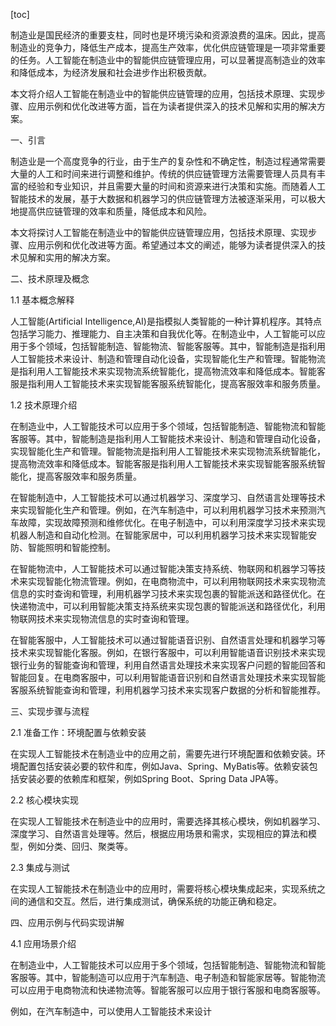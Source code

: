 
[toc]                    
                
                
制造业是国民经济的重要支柱，同时也是环境污染和资源浪费的温床。因此，提高制造业的竞争力，降低生产成本，提高生产效率，优化供应链管理是一项非常重要的任务。人工智能在制造业中的智能供应链管理应用，可以显著提高制造业的效率和降低成本，为经济发展和社会进步作出积极贡献。

本文将介绍人工智能在制造业中的智能供应链管理的应用，包括技术原理、实现步骤、应用示例和优化改进等方面，旨在为读者提供深入的技术见解和实用的解决方案。

一、引言

制造业是一个高度竞争的行业，由于生产的复杂性和不确定性，制造过程通常需要大量的人工和时间来进行调整和维护。传统的供应链管理方法需要管理人员具有丰富的经验和专业知识，并且需要大量的时间和资源来进行决策和实施。而随着人工智能技术的发展，基于大数据和机器学习的供应链管理方法被逐渐采用，可以极大地提高供应链管理的效率和质量，降低成本和风险。

本文将探讨人工智能在制造业中的智能供应链管理应用，包括技术原理、实现步骤、应用示例和优化改进等方面。希望通过本文的阐述，能够为读者提供深入的技术见解和实用的解决方案。

二、技术原理及概念

1.1 基本概念解释

人工智能(Artificial Intelligence,AI)是指模拟人类智能的一种计算机程序。其特点包括学习能力、推理能力、自主决策和自我优化等。在制造业中，人工智能可以应用于多个领域，包括智能制造、智能物流、智能客服等。其中，智能制造是指利用人工智能技术来设计、制造和管理自动化设备，实现智能化生产和管理。智能物流是指利用人工智能技术来实现物流系统智能化，提高物流效率和降低成本。智能客服是指利用人工智能技术来实现智能客服系统智能化，提高客服效率和服务质量。

1.2 技术原理介绍

在制造业中，人工智能技术可以应用于多个领域，包括智能制造、智能物流和智能客服等。其中，智能制造是指利用人工智能技术来设计、制造和管理自动化设备，实现智能化生产和管理。智能物流是指利用人工智能技术来实现物流系统智能化，提高物流效率和降低成本。智能客服是指利用人工智能技术来实现智能客服系统智能化，提高客服效率和服务质量。

在智能制造中，人工智能技术可以通过机器学习、深度学习、自然语言处理等技术来实现智能化生产和管理。例如，在汽车制造中，可以利用机器学习技术来预测汽车故障，实现故障预测和维修优化。在电子制造中，可以利用深度学习技术来实现机器人制造和自动化检测。在智能家居中，可以利用机器学习技术来实现智能安防、智能照明和智能控制。

在智能物流中，人工智能技术可以通过智能决策支持系统、物联网和机器学习等技术来实现智能化物流管理。例如，在电商物流中，可以利用物联网技术来实现物流信息的实时查询和管理，利用机器学习技术来实现包裹的智能派送和路径优化。在快递物流中，可以利用智能决策支持系统来实现包裹的智能派送和路径优化，利用物联网技术来实现物流信息的实时查询和管理。

在智能客服中，人工智能技术可以通过智能语音识别、自然语言处理和机器学习等技术来实现智能化客服。例如，在银行客服中，可以利用智能语音识别技术来实现银行业务的智能查询和管理，利用自然语言处理技术来实现客户问题的智能回答和智能回复。在电商客服中，可以利用智能语音识别和自然语言处理技术来实现智能客服系统智能查询和管理，利用机器学习技术来实现客户数据的分析和智能推荐。

三、实现步骤与流程

2.1 准备工作：环境配置与依赖安装

在实现人工智能技术在制造业中的应用之前，需要先进行环境配置和依赖安装。环境配置包括安装必要的软件和库，例如Java、Spring、MyBatis等。依赖安装包括安装必要的依赖库和框架，例如Spring Boot、Spring Data JPA等。

2.2 核心模块实现

在实现人工智能技术在制造业中的应用时，需要选择其核心模块，例如机器学习、深度学习、自然语言处理等。然后，根据应用场景和需求，实现相应的算法和模型，例如分类、回归、聚类等。

2.3 集成与测试

在实现人工智能技术在制造业中的应用时，需要将核心模块集成起来，实现系统之间的通信和交互。然后，进行集成测试，确保系统的功能正确和稳定。

四、应用示例与代码实现讲解

4.1 应用场景介绍

在制造业中，人工智能技术可以应用于多个领域，包括智能制造、智能物流和智能客服等。其中，智能制造可以应用于汽车制造、电子制造和智能家居等。智能物流可以应用于电商物流和快递物流等。智能客服可以应用于银行客服和电商客服等。

例如，在汽车制造中，可以使用人工智能技术来设计

